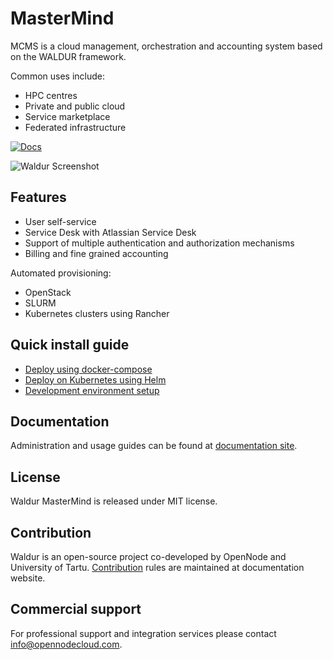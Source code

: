

#  MasterMind

MCMS is a cloud management, orchestration and accounting system based on the WALDUR framework. 

Common uses include:

* HPC centres
* Private and public cloud
* Service marketplace
* Federated infrastructure

[![Docs](https://img.shields.io/badge/Docs-docs.waldur.com-green)](https://docs.waldur.com)

![Waldur Screenshot](https://docs.waldur.com/about/img/org-dashboard.png)

## Features

* User self-service
* Service Desk with Atlassian Service Desk
* Support of multiple authentication and authorization mechanisms
* Billing and fine grained accounting

Automated provisioning:

* OpenStack
* SLURM
* Kubernetes clusters using Rancher

## Quick install guide

* [Deploy using docker-compose](https://docs.waldur.com/admin-guide/deployment/docker-compose/)
* [Deploy on Kubernetes using Helm](https://docs.waldur.com/admin-guide/deployment/helm/)
* [Development environment setup](https://docs.waldur.com/developer-guide/install-from-src/)

## Documentation

Administration and usage guides can be found at [documentation site](http://docs.waldur.com).

## License

Waldur MasterMind is released under MIT license.

## Contribution

Waldur is an open-source project co-developed by OpenNode and University of Tartu. [Contribution](https://docs.waldur.com/about/contributing/) rules are maintained at documentation website.

## Commercial support

For professional support and integration services please contact <info@opennodecloud.com>.

